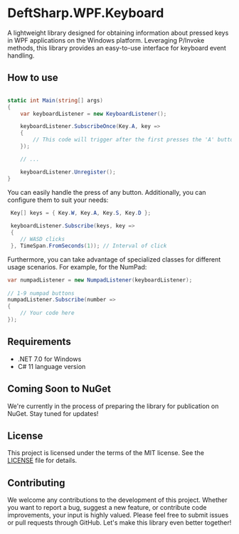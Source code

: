 # DeftSharp.WPF.Keyboard


A lightweight library designed for obtaining information about pressed keys in WPF applications on the Windows platform. Leveraging P/Invoke methods, this library provides an easy-to-use interface for keyboard event handling.

## How to use

```c#

static int Main(string[] args)
{
    var keyboardListener = new KeyboardListener();

    keyboardListener.SubscribeOnce(Key.A, key =>
    {
        // This code will trigger after the first presses the 'A' button.
    });

    // ...

    keyboardListener.Unregister();
}

```

You can easily handle the press of any button. Additionally, you can configure them to suit your needs:

```c#
 Key[] keys = { Key.W, Key.A, Key.S, Key.D };
            
 keyboardListener.Subscribe(keys, key =>
 {
    // WASD clicks
 }, TimeSpan.FromSeconds(1)); // Interval of click
```
Furthermore, you can take advantage of specialized classes for different usage scenarios. For example, for the NumPad:

```c#
var numpadListener = new NumpadListener(keyboardListener);
            
// 1-9 numpad buttons
numpadListener.Subscribe(number =>
{
    // Your code here
});
```

## Requirements

- .NET 7.0 for Windows
- C# 11 language version

## Coming Soon to NuGet

We're currently in the process of preparing the library for publication on NuGet. Stay tuned for updates!

## License

This project is licensed under the terms of the MIT license. See the [LICENSE](https://github.com/Empiree/DeftSharp.WPF.Keyboard/blob/main/LICENSE) file for details.

## Contributing

We welcome any contributions to the development of this project. Whether you want to report a bug, suggest a new feature, or contribute code improvements, your input is highly valued. Please feel free to submit issues or pull requests through GitHub. Let's make this library even better together!
